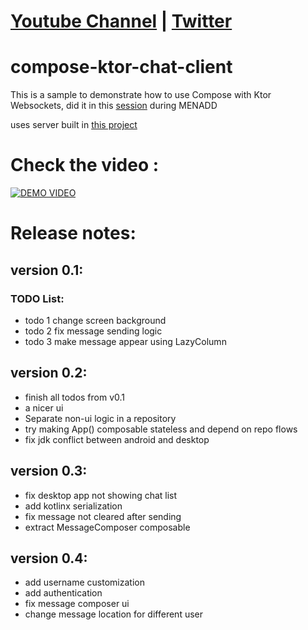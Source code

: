 # [Youtube Channel](https://youtube.com/AhmedNMahran) | [Twitter](https://twitter.com/AhmedNMahran)
# compose-ktor-chat-client
This is a sample to demonstrate how to use Compose with Ktor Websockets, did it in this [session](https://www.youtube.com/watch?v=QL3Jk_RZqO8) during MENADD

uses server built in [this project](https://github.com/AhmedNMahran/ktor-socket-server)

# Check the video :

[![DEMO VIDEO](https://img.youtube.com/vi/kU8vZPX_rU8/0.jpg)](https://www.youtube.com/watch?v=kU8vZPX_rU8)

# Release notes:
## version 0.1:
### TODO List:
- todo 1 change screen background
- todo 2 fix message sending logic
- todo 3 make message appear using LazyColumn


## version 0.2:
- finish all todos from v0.1
- a nicer ui
- Separate non-ui logic in a repository
- try making App() composable stateless and depend on repo flows
- fix jdk conflict between android and desktop

## version 0.3:
- fix desktop app not showing chat list
- add kotlinx serialization
- fix message not cleared after sending
- extract MessageComposer composable

## version 0.4:
- add username customization
- add authentication
- fix message composer ui
- change message location for different user
